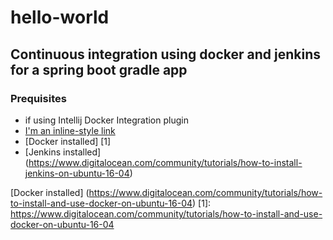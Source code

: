 # hello-world

## Continuous integration using docker and jenkins for a spring boot gradle app

### Prequisites
* if using Intellij Docker Integration plugin
* [I'm an inline-style link](https://www.google.com)
* [Docker installed] [1]
* [Jenkins installed] (https://www.digitalocean.com/community/tutorials/how-to-install-jenkins-on-ubuntu-16-04)

[Docker installed] (https://www.digitalocean.com/community/tutorials/how-to-install-and-use-docker-on-ubuntu-16-04)
[1]: https://www.digitalocean.com/community/tutorials/how-to-install-and-use-docker-on-ubuntu-16-04


